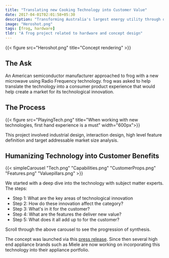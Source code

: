```yaml
---
title: "Translating new Cooking Technology into Customer Value"
date: 2017-04-01T02:01:58+05:30
description: "Transforming Australia's largest energy utility through design"
image: "Heroshot.png"
tags: [frog, hardware]
tldr: "A frog project related to hardware and concept design"
---
```


{{< figure src="Heroshot.png" title="Concept rendering" >}}

## The Ask
An American semiconductor manufacturer approached to frog with a new microwave using Radio Frequency technology. frog was asked to help translate the technology into a consumer product experience that would help create a market for its technological innovation.

## The Process

{{< figure src="PlayingTech.png" title="When working with new technologies, first hand experience is a must" width="600px">}}

This project involved industrial design, interaction  design, high level feature definition and target addressable market size analysis. 

## Humanizing Technology into Customer Benefits

{{< simpleCarousel "Tech.png" "Capabilities.png" "CustomerProps.png" "Features.png" "Valuepillars.png" >}}

We started with a deep dive into the technology with subject matter experts. 
The steps:
- Step 1: What are the key areas of technological innovation
- Step 2: How do these innovation affect the category?
- Step 3: What's in it for the customer?
- Step 4: What are the features the deliver new value?
- Step 5: What does it all add up to for the customer?

Scroll through the above carousel to see the progression of synthesis.

The concept was launched via this [press release](https://thespoon.tech/nxp-is-trying-to-reinvent-rf-cooking-we-check-in-on-their-progress/). Since then several high end appliance brands such as Miele are now working on incorporating this technology into their appliance portfolio.

